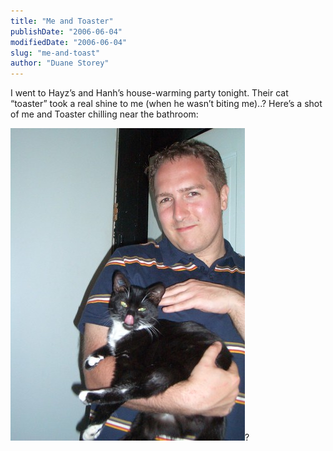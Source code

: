 ```yaml
---
title: "Me and Toaster"
publishDate: "2006-06-04"
modifiedDate: "2006-06-04"
slug: "me-and-toast"
author: "Duane Storey"
---
```


I went to Hayz’s and Hanh’s house-warming party tonight. Their cat “toaster” took a real shine to me (when he wasn’t biting me)..? Here’s a shot of me and Toaster chilling near the bathroom:

[![Me and Toast](_images/me-and-toaster-1.jpg)](http://www.flickr.com/photos/duanestorey/159790738/)?
